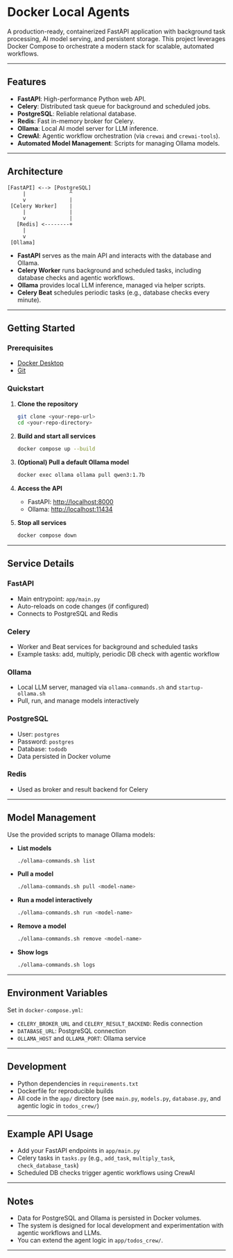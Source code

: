 # Docker Local Agents

A production-ready, containerized FastAPI application with background task processing, AI model serving, and persistent storage. This project leverages Docker Compose to orchestrate a modern stack for scalable, automated workflows.

---

## Features

- **FastAPI**: High-performance Python web API.
- **Celery**: Distributed task queue for background and scheduled jobs.
- **PostgreSQL**: Reliable relational database.
- **Redis**: Fast in-memory broker for Celery.
- **Ollama**: Local AI model server for LLM inference.
- **CrewAI**: Agentic workflow orchestration (via `crewai` and `crewai-tools`).
- **Automated Model Management**: Scripts for managing Ollama models.

---

## Architecture

```
[FastAPI] <--> [PostgreSQL]
     |              ^
     v              |
 [Celery Worker]    |
     |              |
     v              |
   [Redis] <--------+
     |
     v
 [Ollama]
```

- **FastAPI** serves as the main API and interacts with the database and Ollama.
- **Celery Worker** runs background and scheduled tasks, including database checks and agentic workflows.
- **Ollama** provides local LLM inference, managed via helper scripts.
- **Celery Beat** schedules periodic tasks (e.g., database checks every minute).

---

## Getting Started

### Prerequisites

- [Docker Desktop](https://www.docker.com/products/docker-desktop)
- [Git](https://git-scm.com/)

### Quickstart

1. **Clone the repository**
   ```bash
   git clone <your-repo-url>
   cd <your-repo-directory>
   ```

2. **Build and start all services**
   ```bash
   docker compose up --build
   ```

3. **(Optional) Pull a default Ollama model**
   ```bash
   docker exec ollama ollama pull qwen3:1.7b
   ```

4. **Access the API**
   - FastAPI: [http://localhost:8000](http://localhost:8000)
   - Ollama: [http://localhost:11434](http://localhost:11434)

5. **Stop all services**
   ```bash
   docker compose down
   ```

---

## Service Details

### FastAPI

- Main entrypoint: `app/main.py`
- Auto-reloads on code changes (if configured)
- Connects to PostgreSQL and Redis

### Celery

- Worker and Beat services for background and scheduled tasks
- Example tasks: add, multiply, periodic DB check with agentic workflow

### Ollama

- Local LLM server, managed via `ollama-commands.sh` and `startup-ollama.sh`
- Pull, run, and manage models interactively

### PostgreSQL

- User: `postgres`
- Password: `postgres`
- Database: `tododb`
- Data persisted in Docker volume

### Redis

- Used as broker and result backend for Celery

---

## Model Management

Use the provided scripts to manage Ollama models:

- **List models**
  ```bash
  ./ollama-commands.sh list
  ```
- **Pull a model**
  ```bash
  ./ollama-commands.sh pull <model-name>
  ```
- **Run a model interactively**
  ```bash
  ./ollama-commands.sh run <model-name>
  ```
- **Remove a model**
  ```bash
  ./ollama-commands.sh remove <model-name>
  ```
- **Show logs**
  ```bash
  ./ollama-commands.sh logs
  ```

---

## Environment Variables

Set in `docker-compose.yml`:

- `CELERY_BROKER_URL` and `CELERY_RESULT_BACKEND`: Redis connection
- `DATABASE_URL`: PostgreSQL connection
- `OLLAMA_HOST` and `OLLAMA_PORT`: Ollama service

---

## Development

- Python dependencies in `requirements.txt`
- Dockerfile for reproducible builds
- All code in the `app/` directory (see `main.py`, `models.py`, `database.py`, and agentic logic in `todos_crew/`)

---

## Example API Usage

- Add your FastAPI endpoints in `app/main.py`
- Celery tasks in `tasks.py` (e.g., `add_task`, `multiply_task`, `check_database_task`)
- Scheduled DB checks trigger agentic workflows using CrewAI

---

## Notes

- Data for PostgreSQL and Ollama is persisted in Docker volumes.
- The system is designed for local development and experimentation with agentic workflows and LLMs.
- You can extend the agent logic in `app/todos_crew/`.

---